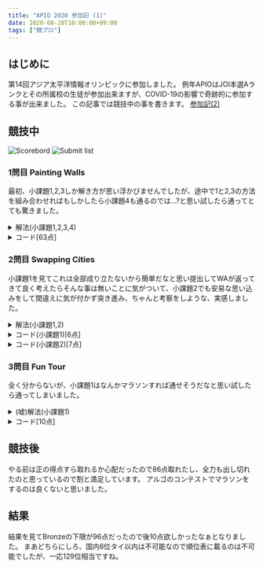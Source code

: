 ```yaml
---
title: "APIO 2020 参加記 (1)"
date: 2020-08-20T10:00:00+09:00
tags: ["競プロ"]
---
```

## はじめに

第14回アジア太平洋情報オリンピックに参加しました。
例年APIOはJOI本選Aランクとその所属校の生徒が参加出来ますが、COVID-19の影響で奇跡的に参加する事が出来ました。
この記事では競技中の事を書きます。
[参加記(2)](../apio_2020_2)

## 競技中

![Scorebord](scoreboard.jpg)
![Submit list](submitlist.jpg)

### 1問目 Painting Walls

最初、小課題1,2,3しか解き方が思い浮かびませんでしたが、途中で1と2,3の方法を組み合わせればもしかしたら小課題4も通るのでは...?と思い試したら通ってとても驚きました。

<details><summary>解法(小課題1,2,3,4)</summary>

後ろから現在地を起点に試してどの$x$でも成り立たなければ一個後ろ側に戻り戻った地点が既に探索済みのところであれば-1、成り立てば$x-M-1$前に進み-1まで進んだら全地点が塗れているのでそこまでに塗った回数を返します。

</details>

<details><summary>コード[63点]</summary>

|  ID  |  Verdict  | Score |
| ---- | --------- | ----- |
| 1    | AC        | 12/12 |
| 2    | AC        | 15/15 |
| 3    | AC        | 13/13 |
| 4    | AC        | 23/23 |
| 5    | TLE       | 0/37  |

```cpp
#include <bits/stdc++.h>
#include "paint.h"
using namespace std;
using i64 = long long;
#define endl "\n"

int minimumInstructions(int N, int M, int K, vector<int> C, vector<int> A, vector<vector<int>> B)
{
  i64 ans = 0;
  i64 bef = N - M + 1;
  map<i64, vector<i64>> m;
  for (i64 i = 0; i < M; i++)
    for (i64 j : B[i])
      m[j].push_back(i);
  for (i64 i = N - M; i < bef; i++)
  {
    bool ok = false;
    for (i64 j : m[C[i]])
    {
      bool check = true;
      for (i64 k = 0; k < M; k++)
      {
        i64 now = (j + k) % M;
        i64 t = *lower_bound(B[now].begin(), B[now].end(), C[i + k]);
        if (C[i + k] != t)
        {
          check = false;
          break;
        }
      }
      if (check)
      {
        ok = true;
        break;
      }
    }
    if (ok)
    {
      bef = i;
      i = max(-1LL, bef - M - 1);
      ans++;
    }
  }
  if (bef == 0)
    return ans;
  return -1;
}
```

</details>

### 2問目 Swapping Cities

小課題1を見てこれは全部成り立たないから簡単だなと思い提出してWAが返ってきて良く考えたらそんな事は無いことに気がついて、小課題2でも安易な思い込みをして間違えに気が付かず突き進み、ちゃんと考察をしような、実感しました。

<details><summary>解法(小課題1,2)</summary>

#### 小課題1

基本的に存在しない事は明らかですが、円形になっている時だけ各道路の最大コストを返します。

#### 小課題2

グラフがウニなので頂点0から一度別の頂点に退避して進むのが基本で頂点0から目的地までコスト2つと使われていない内最も小さいコストの最大値が答えです。
しかし、片方が頂点0だった場合お互いに退避しあわないと行けないため、先の答えと使われていない内2番目に小さいコストの最大値が答えになります。

</details>

<details><summary>コード(小課題1)[6点]</summary>

|  ID  |  Verdict  | Score |
| ---- | --------- | ----- |
| 1    | AC        | 6/6   |
| 2    | WA        | 0/7   |
| 3    | RTE       | 0/17  |
| 4    | RTE       | 0/20  |
| 5    | WA        | 0/23  |
| 6    | RTE       | 0/27  |

```cpp
#include <bits/stdc++.h>
#include "swap.h"
using namespace std;
using i64 = long long;
#define endl "\n"

struct UnionFind
{
  vector<i64> d;
  UnionFind(i64 size) : d(size, -1) {}
  void merge(i64 x, i64 y)
  {
    x = root(x);
    y = root(y);
    if (d[y] < d[x])
      swap(x, y);
    d[x] += d[y];
    d[y] = x;
  }
  bool check(i64 x, i64 y)
  {
    return root(x) == root(y);
  }
  i64 root(i64 x)
  {
    return d[x] < 0 ? x : d[x] = root(d[x]);
  }
};

i64 N;
i64 eRet = 0;

bool task1E = false;

void init(int _N, int M, vector<int> U, vector<int> V, vector<int> W)
{
  N = _N;
  eRet = *max_element(W.begin(), W.end());
  UnionFind uf(N);
  for (i64 i = 0; i < M; i++)
  {
    if (uf.check(U[i], V[i]))
      task1E = true;
    uf.merge(U[i], V[i]);
  }
}

int getMinimumFuelCapacity(int X, int Y)
{
  if (task1E)
    return eRet;
  return -1;
}
```

</details>

<details><summary>コード(小課題2)[7点]</summary>

|  ID  |  Verdict  | Score |
| ---- | --------- | ----- |
| 1    | WA        | 0/6   |
| 2    | AC        | 7/7   |
| 3    | WA        | 0/17  |
| 4    | WA        | 0/20  |
| 5    | WA        | 0/23  |
| 6    | WA        | 0/27  |

```cpp
#include <bits/stdc++.h>
#include "swap.h"
using namespace std;
using i64 = long long;
#define endl "\n"

i64 N, M;
vector<int> W;
vector<vector<pair<i64, i64>>> edge;

void init(int _N, int M, vector<int> U, vector<int> V, vector<int> _W)
{
  N = _N, W = _W;
  sort(W.begin(), W.end());
  edge.resize(N);
  for (i64 i = 0; i < M; i++)
  {
    edge[U[i]].push_back({V[i], _W[i]});
    edge[V[i]].push_back({U[i], _W[i]});
  }
}

int getMinimumFuelCapacity(int X, int Y)
{
  if (N <= 3)
    return -1;
  if (X == 0 || Y == 0)
  {
    i64 t = (X == 0 ? Y : X);
    i64 ret = edge[t][0].second;
    i64 tmp = edge[t][0].second;
    for (i64 i = 0; i < 3; i++)
      if (tmp == W[i])
        tmp = -1;
      else
      {
        ret = max(ret, (i64)W[i]);
        if (i == 1 && tmp != -1)
          break;
      }
    return ret;
  }
  i64 ret = max(edge[X][0].second, edge[Y][0].second);
  i64 tmp[2] = {edge[X][0].second, edge[Y][0].second};
  for (i64 i = 0; i < 3; i++)
    if (tmp[0] == W[i])
      tmp[0] = -1;
    else if (tmp[1] == W[i])
      tmp[1] = -1;
    else
    {
      ret = max(ret, (i64)W[i]);
      break;
    }
  return ret;
}
```

</details>

### 3問目 Fun Tour

全く分からないが、小課題1はなんかマラソンすれば通せそうだなと思い試したら通ってしまいました。

<details><summary>(嘘)解法(小課題1)</summary>

評価値を次の道の方が今の道より時間がかかる場合その差の和として焼き鈍しを書きます。

</details>

<details><summary>コード[10点]</summary>

|  ID  |  Verdict  | Score |
| ---- | --------- | ----- |
| 1    | AC        | 10/10 |
| 2    | WA        | 0/16  |
| 3    | WA        | 0/21  |
| 4    | WA        | 0/19  |
| 5    | WA        | 0/34  |

```cpp
#include <bits/stdc++.h>
#include "fun.h"
using namespace std;
using i64 = long long;
#define endl "\n"

const i64 INF = 1e9;

const int timeLimit = 1998;

int xor128()
{
  static int x = 123456789, y = 362436069, z = 521288629, w = 88675123;
  int t = (x ^ (x << 11));
  x = y;
  y = z;
  z = w;
  return (w = (w ^ (w >> 19)) ^ (t ^ (t >> 8)));
}

i64 N;
vector<vector<i64>> dist;

int eval(vector<int> &ans)
{
  int ret = 0;
  for (i64 i = 1; i < N - 1; i++)
    if (dist[ans[i - 1]][ans[i]] < dist[ans[i]][ans[i + 1]])
      ret += dist[ans[i]][ans[i + 1]] - dist[ans[i - 1]][ans[i]];
  return ret;
}

vector<int> createFunTour(int _N, int Q)
{
  chrono::system_clock::time_point start = chrono::system_clock::now();
  N = _N;
  dist = vector<vector<i64>>(N, vector<i64>(N, INF));
  for (i64 i = 0; i < N; i++)
    for (i64 j = i + 1; j < N; j++)
      if (hoursRequired(i, j) == 1)
      {
        dist[i][j] = 1;
        dist[j][i] = 1;
      }
  for (int i = 0; i < N; i++)
    for (int j = 0; j < N; j++)
      for (int k = 0; k < N; k++)
        dist[j][k] = min(dist[j][k], dist[j][i] + dist[i][k]);
  vector<int> ans(N);
  for (i64 i = 0; i < N; i++)
    ans[i] = i;
  vector<int> now = ans;
  double C = timeLimit * 100, forceLine;
  int currentTime;
  int bestScore = 1e9, nowScore = 1e9, loop = 0;
  while ((currentTime = chrono::duration_cast<chrono::microseconds>(chrono::system_clock::now() - start).count() / 1000) < timeLimit)
  {
    int t[2] = {xor128() % N, xor128() % N};
    swap(now[t[0]], now[t[1]]);
    int score = eval(now);
    forceLine = (timeLimit - currentTime) / C;
    if (score < bestScore)
    {
      ans = now;
      bestScore = score;
    }
    if (score < nowScore || forceLine * 1000 > rand() % 1000)
    {
      nowScore = score;
    }
    else
    {
      swap(now[t[0]], now[t[1]]);
    }
  }
  return ans;
}
```

</details>

## 競技後

やる前は正の得点すら取れるか心配だったので86点取れたし、全力も出し切れたのと思っているので割と満足しています。
アルゴのコンテストでマラソンをするのは良くないと思いました。

## 結果

結果を見てBronzeの下限が96点だったので後10点欲しかったなぁとなりました。
まあどちらにしろ、国内6位タイ以内は不可能なので順位表に載るのは不可能でしたが、一応129位相当ですね。
